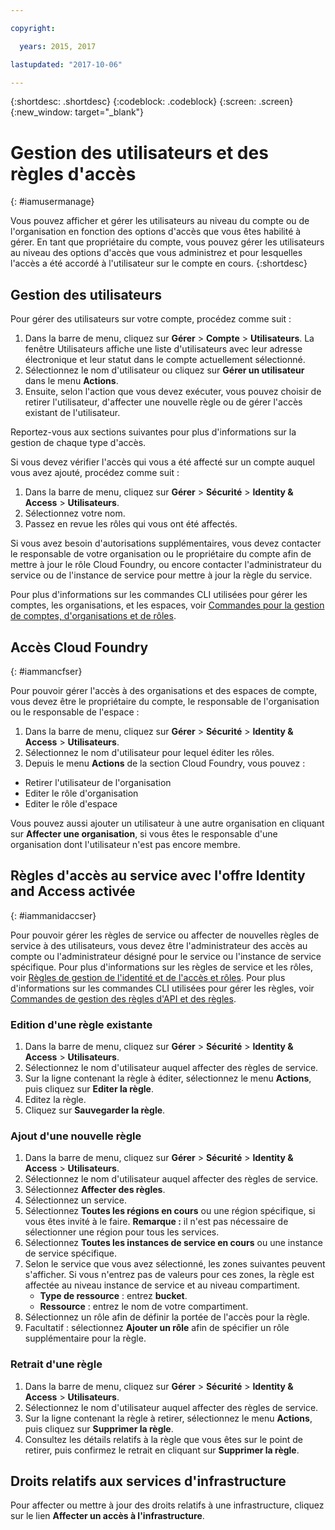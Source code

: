 ```yaml
---

copyright:

  years: 2015, 2017

lastupdated: "2017-10-06"

---
```


{:shortdesc: .shortdesc}
{:codeblock: .codeblock}
{:screen: .screen}
{:new_window: target="_blank"}

# Gestion des utilisateurs et des règles d'accès
{: #iamusermanage}

Vous pouvez afficher et gérer les utilisateurs au niveau du compte ou de l'organisation en fonction des options d'accès que vous êtes habilité à gérer. En tant que propriétaire du compte, vous pouvez gérer les utilisateurs au niveau des options d'accès que vous administrez et pour lesquelles l'accès a été accordé à l'utilisateur sur le compte en cours.
{:shortdesc}

## Gestion des utilisateurs

Pour gérer des utilisateurs sur votre compte, procédez comme suit :

1. Dans la barre de menu, cliquez sur **Gérer** &gt; **Compte** &gt; **Utilisateurs**. La fenêtre Utilisateurs affiche une liste d'utilisateurs avec leur adresse électronique et leur statut dans le compte actuellement sélectionné.
2. Sélectionnez le nom d'utilisateur ou cliquez sur **Gérer un utilisateur** dans le menu **Actions**.
3. Ensuite, selon l'action que vous devez exécuter, vous pouvez choisir de retirer l'utilisateur, d'affecter une nouvelle règle ou de gérer l'accès existant de l'utilisateur.

Reportez-vous aux sections suivantes pour plus d'informations sur la gestion de chaque type d'accès.

Si vous devez vérifier l'accès qui vous a été affecté sur un compte auquel vous avez ajouté, procédez comme suit :

1. Dans la barre de menu, cliquez sur **Gérer** &gt; **Sécurité** &gt; **Identity & Access** &gt; **Utilisateurs**.
2. Sélectionnez votre nom.
3. Passez en revue les rôles qui vous ont été affectés.

Si vous avez besoin d'autorisations supplémentaires, vous devez contacter le responsable de votre organisation ou le propriétaire du compte afin de mettre à jour le rôle Cloud Foundry, ou encore contacter l'administrateur du service ou de l'instance de service pour mettre à jour la règle du service.

Pour plus d'informations sur les commandes CLI utilisées pour gérer les comptes, les organisations, et les espaces, voir [Commandes pour la gestion de comptes, d'organisations et de rôles](/docs/cli/reference/bluemix_cli/bx_cli.html#bx_commands_acctorg).

## Accès Cloud Foundry
{: #iammancfser}

Pour pouvoir gérer l'accès à des organisations et des espaces de compte, vous devez être le propriétaire du compte, le responsable de l'organisation ou le responsable de l'espace :

1. Dans la barre de menu, cliquez sur **Gérer** &gt; **Sécurité** &gt; **Identity & Access** &gt; **Utilisateurs**.
2. Sélectionnez le nom d'utilisateur pour lequel éditer les rôles.
3. Depuis le menu **Actions** de la section Cloud Foundry, vous pouvez :

  * Retirer l'utilisateur de l'organisation
  * Editer le rôle d'organisation
  * Editer le rôle d'espace

Vous pouvez aussi ajouter un utilisateur à une autre organisation en cliquant sur **Affecter une organisation**, si vous êtes le responsable d'une organisation dont l'utilisateur n'est pas encore membre.


## Règles d'accès au service avec l'offre Identity and Access activée
{: #iammanidaccser}

Pour pouvoir gérer les règles de service ou affecter de nouvelles règles de service à des utilisateurs, vous devez être l'administrateur des accès au compte ou l'administrateur désigné pour le service ou l'instance de service spécifique. Pour plus d'informations sur les règles de service et les rôles, voir [Règles de gestion de l'identité et de l'accès et rôles](/docs/iam/users_roles.html#iamusermanpol). Pour plus d'informations sur les commandes CLI utilisées pour gérer les règles, voir [Commandes de gestion des règles d'API et des règles](/docs/cli/reference/bluemix_cli/bx_cli.html#bx_commands_iam).

### Edition d'une règle existante

1. Dans la barre de menu, cliquez sur **Gérer** &gt; **Sécurité** &gt; **Identity & Access** &gt; **Utilisateurs**.
2. Sélectionnez le nom d'utilisateur auquel affecter des règles de service.
3. Sur la ligne contenant la règle à éditer, sélectionnez le menu **Actions**, puis cliquez sur **Editer la règle**.
4. Editez la règle.
5. Cliquez sur **Sauvegarder la règle**.

### Ajout d'une nouvelle règle

1. Dans la barre de menu, cliquez sur **Gérer** &gt; **Sécurité** &gt; **Identity & Access** &gt; **Utilisateurs**.
2. Sélectionnez le nom d'utilisateur auquel affecter des règles de service.
3. Sélectionnez **Affecter des règles**.
4. Sélectionnez un service.
5. Sélectionnez **Toutes les régions en cours** ou une région spécifique, si vous êtes invité à le faire. 
**Remarque :** il n'est pas nécessaire de sélectionner une région pour tous les services.
6. Sélectionnez **Toutes les instances de service en cours** ou une instance de service spécifique.
7. Selon le service que vous avez sélectionné, les zones suivantes peuvent s'afficher. Si vous n'entrez pas de valeurs pour ces zones, la règle est affectée au niveau instance de service et au niveau compartiment.  
    * **Type de ressource** : entrez **bucket**.
    * **Ressource** : entrez le nom de votre compartiment. 
8. Sélectionnez un rôle afin de définir la portée de l'accès pour la règle.
9. Facultatif : sélectionnez **Ajouter un rôle** afin de spécifier un rôle supplémentaire pour la règle.

### Retrait d'une règle

1. Dans la barre de menu, cliquez sur **Gérer** &gt; **Sécurité** &gt; **Identity & Access** &gt; **Utilisateurs**.
2. Sélectionnez le nom d'utilisateur auquel affecter des règles de service.
3. Sur la ligne contenant la règle à retirer, sélectionnez le menu **Actions**, puis cliquez sur **Supprimer la règle**.
4. Consultez les détails relatifs à la règle que vous êtes sur le point de retirer, puis confirmez le retrait en cliquant sur **Supprimer la règle**.
  

## Droits relatifs aux services d'infrastructure

Pour affecter ou mettre à jour des droits relatifs à une infrastructure, cliquez sur le lien **Affecter un accès à l'infrastructure**.

